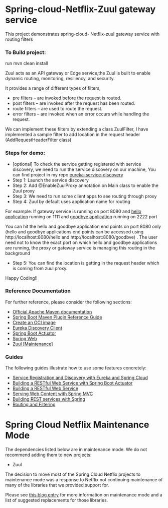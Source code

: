 # Spring-cloud-Netflix-Zuul gateway service
This project demonstrates spring-cloud- Netflix-zuul gateway service with routing filters

### To Build project:
run mvn clean install

Zuul acts as an API gateway or Edge service,the Zuul is built to enable dynamic routing, monitoring, resiliency, and security. 

It provides a range of different types of filters,
* pre filters – are invoked before the request is routed.
* post filters – are invoked after the request has been routed.
* route filters – are used to route the request.
* error filters – are invoked when an error occurs while handling the request.

We can implement these filters by extending a class ZuulFilter, I have implemented a sample filter to add location in the request header (AddRequestHeaderFilter class) 

### Steps for demo:
* [optional] To check the service getting registered with service discovery, we need to run the service discovery on our machine, You can find project in my repo [eureka-service-discovery](https://github.com/santoshmv121/eureka-discovery-server)
* Step 1: Launch the service discovery
* Step 2: Add @EnableZuulProxy annotation on Main class to enable the Zuul proxy
* Step 3: We need to run some client apps to see routing through proxy
* Step 4: Zuul by default uses application name for routing

For example: If gateway service is running on port 8080 and [hello application](https://github.com/santhoshvernekar/hello-service) running on 1111 and [goodbye application](https://github.com/santhoshvernekar/goodbye-service) running on 2222 port

You can hit the hello and goodbye application end points on port 8080 only (hello and goodbye applications end points can be accessed using http://localhost:8080/hello and http://localhost:8080/goodbve) . The user need not to know the exact port on which hello and goodbye applications are running, the proxy or gateway service is managing this routing in the background

* Step 5: You can find the location is getting in the request header which is coming from zuul proxy.




Happy Coding!!









### Reference Documentation
For further reference, please consider the following sections:

* [Official Apache Maven documentation](https://maven.apache.org/guides/index.html)
* [Spring Boot Maven Plugin Reference Guide](https://docs.spring.io/spring-boot/docs/2.3.9.BUILD-SNAPSHOT/maven-plugin/reference/html/)
* [Create an OCI image](https://docs.spring.io/spring-boot/docs/2.3.9.BUILD-SNAPSHOT/maven-plugin/reference/html/#build-image)
* [Eureka Discovery Client](https://docs.spring.io/spring-cloud-netflix/docs/current/reference/html/#service-discovery-eureka-clients)
* [Spring Boot Actuator](https://docs.spring.io/spring-boot/docs/2.4.2/reference/htmlsingle/#production-ready)
* [Spring Web](https://docs.spring.io/spring-boot/docs/2.4.2/reference/htmlsingle/#boot-features-developing-web-applications)
* [Zuul [Maintenance]](https://docs.spring.io/spring-cloud-netflix/docs/2.2.x/reference/html/#router-and-filter-zuul)

### Guides
The following guides illustrate how to use some features concretely:

* [Service Registration and Discovery with Eureka and Spring Cloud](https://spring.io/guides/gs/service-registration-and-discovery/)
* [Building a RESTful Web Service with Spring Boot Actuator](https://spring.io/guides/gs/actuator-service/)
* [Building a RESTful Web Service](https://spring.io/guides/gs/rest-service/)
* [Serving Web Content with Spring MVC](https://spring.io/guides/gs/serving-web-content/)
* [Building REST services with Spring](https://spring.io/guides/tutorials/bookmarks/)
* [Routing and Filtering](https://spring.io/guides/gs/routing-and-filtering/)

# Spring Cloud Netflix Maintenance Mode

The dependencies listed below are in maintenance mode. We do not recommend adding them to
new projects:

*  Zuul

The decision to move most of the Spring Cloud Netflix projects to maintenance mode was
a response to Netflix not continuing maintenance of many of the libraries that we provided
support for.

Please see [this blog entry](https://spring.io/blog/2018/12/12/spring-cloud-greenwich-rc1-available-now#spring-cloud-netflix-projects-entering-maintenance-mode)
for more information on maintenance mode and a list of suggested replacements for those
libraries.
